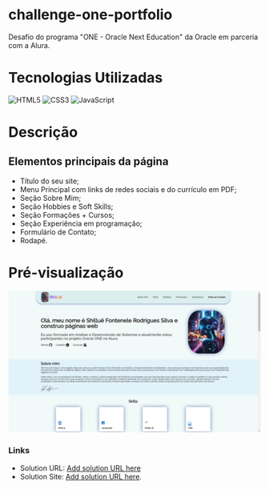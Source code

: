 # challenge-one-portfolio
  Desafio do programa "ONE - Oracle Next Education" da Oracle em parceria com a Alura.

# Tecnologias Utilizadas
![HTML5](https://img.shields.io/badge/HTML-000?style=for-the-badge&logo=html5&logoColor=30A3DC)
![CSS3](https://img.shields.io/badge/CSS3-000?style=for-the-badge&logo=css3&logoColor=E94D5F)
![JavaScript](https://img.shields.io/badge/JavaScript-000?style=for-the-badge&logo=javascript&logoColor=30A3DC)

# Descrição
## Elementos principais da página
- Título do seu site;
- Menu Principal com links de redes sociais e do currículo em PDF;
- Seção Sobre Mim;
- Seção Hobbies e Soft Skills;
- Seção Formações + Cursos;
- Seção Experiência em programação;
- Formulário de Contato;
- Rodapé.

# Pré-visualização
![telaInicial](portfolioShillue.jpg)

### Links

- Solution URL: [Add solution URL here](https://github.com/Shillue/challenge-portfolio-shillue.git)
- Solution Site: [Add solution URL here](https://challenge-portfolio-shillue.vercel.app/).
